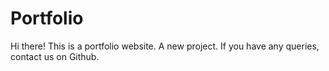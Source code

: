 # Portfolio
Hi there! This is a portfolio website. A new project. If you have any queries, contact us on Github.

